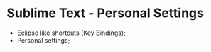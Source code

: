 Sublime Text - Personal Settings
=======

- Eclipse like shortcuts (Key Bindings);
- Personal settings;
